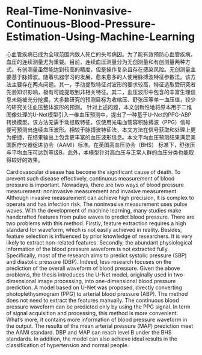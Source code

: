 # Real-Time-Noninvasive-Continuous-Blood-Pressure-Estimation-Using-Machine-Learning
心血管疾病已成为全球范围内致人死亡的头号病因。为了能有效预防心血管疾病，血压的连续测量尤为重要。目前，连续血压测量分为无创测量和有创测量两种方式。有创测量虽然能达到较高的精度，但是操作复杂且存在感染风险。无创测量主要基于脉搏波。随着机器学习的发展，愈来愈多的人使用脉搏波特征参数法。该方法主要存在两点问题。其一，手动提取特征对波形的要求较高，特征选取受研究者先验知识影响，极有可能提取到非相关特征。其二，血压波形中包含的丰富生理信息未能被充分挖掘。大多数研究的预测目标为收缩压、舒张压等单一血压值，较少的研究关注血压整体波形的预测。 针对上述问题，本文创新性地将原本用于二维图像处理的U-Net模型引入一维血压预测中，提出了一种基于U-Net的PPG-ABP转换模型。该方法无需手动提取特征，仅使用光电血管容积脉搏波（PPG）信号便可预测出连续血压波形。相较于脉搏波特征法，本文方法在信号获取和处理上更为便捷，在结果输出上包含更丰富的血压波形信息。本文平均血压预测结果满足美国医疗仪器促进协会（AAMI）标准。在英国高血压协会（BHS） 标准下，舒张压与平均血压可达到等级B。此外，本模型针对高血压与正常人群的血压分类也能取得较好的效果。

Cardiovascular disease has become the significant cause of death. To prevent such disease effectively, continuous measurement of blood pressure is important. Nowadays, there are two ways of blood pressure measurement: noninvasive measurement and invasive measurement. Although invasive measurement can achieve high precision, it is complex to operate and has infection risk. The noninvasive measurement uses pulse waves. With the development of machine learning, many studies make handcrafted features from pulse waves to predict blood pressure. There are two problems with this method. Firstly, feature extraction requires a high standard for waveform, which is not easily achieved in reality. Besides, feature selection is influenced by prior knowledge of researchers. It is very likely to extract non-related features. Secondly, the abundant physiological information of the blood pressure waveform is not extracted fully. Specifically, most of the research aims to predict systolic pressure (SBP) and diastolic pressure (DBP). Indeed, less research focuses on the prediction of the overall waveform of blood pressure. Given the above problems, the thesis introduces the U-Net model, originally used in two-dimensional image processing, into one-dimensional blood pressure prediction. A model based on U-Net was proposed, directly converting photoplethysmogram (PPG) to arterial blood pressure (ABP). The method does not need to extract the features manually. The continuous blood pressure waveform can be predicted only by using the PPG signal. In term of signal acquisition and processing, this method is more convenient. What’s more, it contains more information of blood pressure waveform in the output. The results of the mean arterial pressure (MAP) prediction meet the AAMI standard. DBP and MAP can reach level B under the BHS standards. In addition, the model can also achieve ideal results in the classification of hypertension and normal people.
